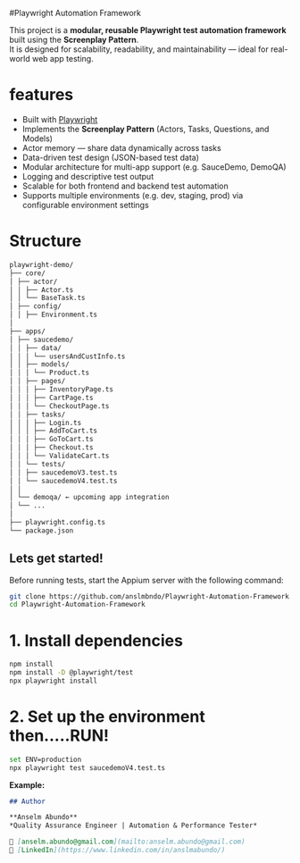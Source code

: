 #Playwright Automation Framework

This project is a **modular, reusable Playwright test automation framework** built using the **Screenplay Pattern**.  
It is designed for scalability, readability, and maintainability — ideal for real-world web app testing.

# features

- Built with [Playwright](https://playwright.dev)
- Implements the **Screenplay Pattern** (Actors, Tasks, Questions, and Models)
- Actor memory — share data dynamically across tasks
- Data-driven test design (JSON-based test data)  
- Modular architecture for multi-app support (e.g. SauceDemo, DemoQA)
- Logging and descriptive test output
- Scalable for both frontend and backend test automation
- Supports multiple environments (e.g. dev, staging, prod) via configurable environment settings

# Structure
```bash
playwright-demo/
├── core/
│ ├── actor/
│ │ ├── Actor.ts
│ │ └── BaseTask.ts
│ ├── config/
│ │ ├── Environment.ts
│
├── apps/
│ ├── saucedemo/
│ │ ├── data/
│ │ │ └── usersAndCustInfo.ts
│ │ ├── models/
│ │ │ └── Product.ts
│ │ ├── pages/
│ │ │ ├── InventoryPage.ts
│ │ │ ├── CartPage.ts
│ │ │ └── CheckoutPage.ts
│ │ ├── tasks/
│ │ │ ├── Login.ts
│ │ │ ├── AddToCart.ts
│ │ │ ├── GoToCart.ts
│ │ │ ├── Checkout.ts
│ │ │ └── ValidateCart.ts
│ │ └── tests/
│ │ ├── saucedemoV3.test.ts
│ │ └── saucedemoV4.test.ts
│ │
│ └── demoqa/ ← upcoming app integration
│ └── ...
│
├── playwright.config.ts
└── package.json
```
## Lets get started!

Before running tests, start the Appium server with the following command:

```bash
git clone https://github.com/anslmbndo/Playwright-Automation-Framework.git
cd Playwright-Automation-Framework
```


# 1. Install dependencies
```bash
npm install
npm install -D @playwright/test
npx playwright install
```
# 2. Set up the environment then.....RUN!
```bash
set ENV=production
npx playwright test saucedemoV4.test.ts
```


**Example:**
```markdown
## Author

**Anselm Abundo**  
*Quality Assurance Engineer | Automation & Performance Tester*  

📧 [anselm.abundo@gmail.com](mailto:anselm.abundo@gmail.com)  
🔗 [LinkedIn](https://www.linkedin.com/in/anslmabundo/)
```
